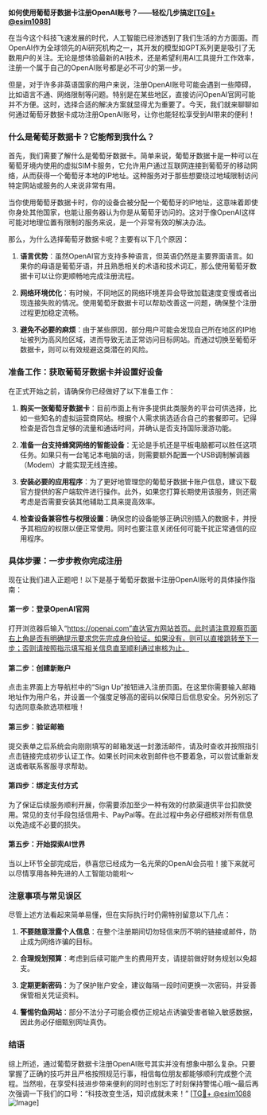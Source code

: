 **如何使用葡萄牙数据卡注册OpenAI账号？——轻松几步搞定[[TG💪+ @esim1088](https://t.me/s/esim1088)]**

在当今这个科技飞速发展的时代，人工智能已经渗透到了我们生活的方方面面。而OpenAI作为全球领先的AI研究机构之一，其开发的模型如GPT系列更是吸引了无数用户的关注。无论是想体验最新的AI技术，还是希望利用AI工具提升工作效率，注册一个属于自己的OpenAI账号都是必不可少的第一步。

但是，对于许多非英语国家的用户来说，注册OpenAI账号可能会遇到一些障碍，比如语言不通、网络限制等问题。特别是在某些地区，直接访问OpenAI官网可能并不方便。这时，选择合适的解决方案就显得尤为重要了。今天，我们就来聊聊如何通过葡萄牙数据卡成功注册OpenAI账号，让你也能轻松享受到AI带来的便利！

### **什么是葡萄牙数据卡？它能帮到我什么？**

首先，我们需要了解什么是葡萄牙数据卡。简单来说，葡萄牙数据卡是一种可以在葡萄牙境内使用的虚拟SIM卡服务，它允许用户通过互联网连接到葡萄牙的移动网络，从而获得一个葡萄牙本地的IP地址。这种服务对于那些想要绕过地域限制访问特定网站或服务的人来说非常有用。

当你使用葡萄牙数据卡时，你的设备会被分配一个葡萄牙的IP地址，这意味着即使你身处其他国家，也能让服务器认为你是从葡萄牙访问的。这对于像OpenAI这样可能对地理位置有限制的服务来说，是一个非常有效的解决办法。

那么，为什么选择葡萄牙数据卡呢？主要有以下几个原因：

1. **语言优势**：虽然OpenAI官方支持多种语言，但英语仍然是主要界面语言。如果你的母语是葡萄牙语，并且熟悉相关的术语和技术词汇，那么使用葡萄牙数据卡可以让你更顺畅地完成注册流程。
   
2. **网络环境优化**：有时候，不同地区的网络环境差异会导致加载速度变慢或者出现连接失败的情况。使用葡萄牙数据卡可以帮助改善这一问题，确保整个注册过程更加稳定流畅。

3. **避免不必要的麻烦**：由于某些原因，部分用户可能会发现自己所在地区的IP地址被列为高风险区域，进而导致无法正常访问目标网站。而通过切换至葡萄牙数据卡，则可以有效规避这类潜在的风险。

### **准备工作：获取葡萄牙数据卡并设置好设备**

在正式开始之前，请确保你已经做好了以下准备工作：

1. **购买一张葡萄牙数据卡**：目前市面上有许多提供此类服务的平台可供选择，比如一些知名的虚拟运营商网站。根据个人需求挑选适合自己的套餐即可。记得检查是否包含足够的流量和通话时间，并确认是否支持国际漫游功能。

2. **准备一台支持蜂窝网络的智能设备**：无论是手机还是平板电脑都可以胜任这项任务。如果只有一台笔记本电脑的话，则需要额外配置一个USB调制解调器（Modem）才能实现无线连接。

3. **安装必要的应用程序**：为了更好地管理您的葡萄牙数据卡账户信息，建议下载官方提供的客户端软件进行操作。此外，如果您打算长期使用该服务，则还需考虑是否需要安装其他辅助工具来提高效率。

4. **检查设备兼容性与权限设置**：确保您的设备能够正确识别插入的数据卡，并授予其相应的权限以便正常使用。同时也要注意关闭任何可能干扰正常通信的应用程序。

### **具体步骤：一步步教你完成注册**

现在让我们进入正题吧！以下是基于葡萄牙数据卡注册OpenAI账号的具体操作指南：

#### 第一步：登录OpenAI官网

打开浏览器后输入“https://openai.com”直达官方网站首页。此时请注意观察页面右上角是否有明确提示要求您先完成身份验证。如果没有，则可以直接跳转至下一步；否则请按照指示填写相关信息直至顺利通过审核为止。

#### 第二步：创建新账户

点击主界面上方导航栏中的“Sign Up”按钮进入注册页面。在这里你需要输入邮箱地址作为用户名，并设置一个强度足够高的密码以保障日后信息安全。另外别忘了勾选同意条款选项框哦！

#### 第三步：验证邮箱

提交表单之后系统会向刚刚填写的邮箱发送一封激活邮件，请及时查收并按照指引点击链接完成初步认证工作。如果长时间未收到邮件也不要着急，可以尝试重新发送或者联系客服寻求帮助。

#### 第四步：绑定支付方式

为了保证后续服务顺利开展，你需要添加至少一种有效的付款渠道供平台扣款使用。常见的支付手段包括信用卡、PayPal等。在此过程中务必仔细核对所有信息以免造成不必要的损失。

#### 第五步：开始探索AI世界

当以上环节全部完成后，恭喜您已经成为一名光荣的OpenAI会员啦！接下来就可以尽情享用各种先进的人工智能功能啦～

### **注意事项与常见误区**

尽管上述方法看起来简单易懂，但在实际执行时仍需特别留意以下几点：

1. **不要随意泄露个人信息**：在整个注册期间切勿轻信来历不明的链接或邮件，防止成为网络诈骗的目标。
   
2. **合理规划预算**：考虑到后续可能产生的费用开支，请提前做好财务规划以免超支。
   
3. **定期更新密码**：为了保护账户安全，建议每隔一段时间更换一次密码，并妥善保管相关凭证资料。

4. **警惕钓鱼网站**：部分不法分子可能会模仿正规站点诱骗受害者输入敏感数据，因此务必仔细甄别网址真伪。

### **结语**

综上所述，通过葡萄牙数据卡注册OpenAI账号其实并没有想象中那么复杂。只要掌握了正确的技巧并且严格按照规范行事，相信每位朋友都能够顺利完成整个流程。当然啦，在享受科技进步带来便利的同时也别忘了时刻保持警惕心哦～最后再次强调一下我们的口号：“科技改变生活，知识成就未来！” [[TG💪+ @esim1088](https://t.me/s/esim1088) ![Image](https://i.postimg.cc/4NQfJmqS/Snipaste-2025-05-13-00-14-12.png)]